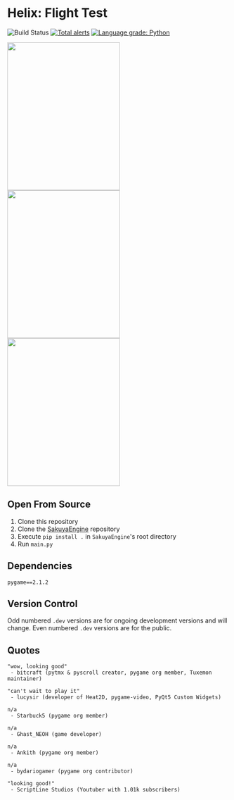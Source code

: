 # Helix: Flight Test
![Build Status](https://app.travis-ci.com/novialriptide/Helix.svg?token=FAdMFvB2Aah71wSbAgrB&branch=main)
[![Total alerts](https://img.shields.io/lgtm/alerts/g/FirstLevelGames/Helix.svg?logo=lgtm&logoWidth=18)](https://lgtm.com/projects/g/FirstLevelGames/Helix/alerts/)
[![Language grade: Python](https://img.shields.io/lgtm/grade/python/g/FirstLevelGames/Helix.svg?logo=lgtm&logoWidth=18)](https://lgtm.com/projects/g/FirstLevelGames/Helix/context:python)

<img src="https://user-images.githubusercontent.com/35881688/146890225-e5f41e26-89e0-491b-adec-80e655fad265.png" width="256" height="336"/><img src="https://user-images.githubusercontent.com/35881688/146881485-1baf48b6-380e-4f35-81b4-095afcf21edf.png" width="256" height="336"/><img src="https://user-images.githubusercontent.com/35881688/146322228-478481fb-8726-4c4e-80f9-1bd4af10cecb.png" width="256" height="336"/>

## Open From Source
1. Clone this repository
2. Clone the [SakuyaEngine](https://github.com/novialriptide/SakuyaEngine) repository
3. Execute `pip install .` in `SakuyaEngine`'s root directory
4. Run `main.py`

## Dependencies
```
pygame==2.1.2
```

## Version Control
Odd numbered `.dev` versions are for ongoing development versions and will change.
Even numbered `.dev` versions are for the public.

## Quotes
```
"wow, looking good"
 - bitcraft (pytmx & pyscroll creator, pygame org member, Tuxemon maintainer)

"can't wait to play it"
 - lucysir (developer of Heat2D, pygame-video, PyQt5 Custom Widgets)

n/a
 - Starbuck5 (pygame org member)

n/a
 - Ghast_NEOH (game developer)

n/a
 - Ankith (pygame org member)

n/a
 - bydariogamer (pygame org contributor)

"looking good!"
 - ScriptLine Studios (Youtuber with 1.01k subscribers)

```

